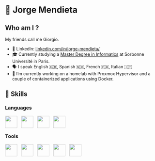 # :guitar: Jorge Mendieta

## Who am I ?
My friends call me Giorgio.

- 💼 LinkedIn: [linkedin.com/in/jorge-mendieta/](https://www.linkedin.com/in/jorge-mendieta/)
- 🎓 Currently studying a [Master Degree in Informatics](https://sciences.sorbonne-universite.fr/formation-sciences/masters/master-informatique/parcours-sesi) at Sorbonne Université in Paris.
- 🗣️ I speak English 🇬🇧, Spanish 🇲🇽, French 🇫🇷, Italian 🇮🇹
- 🔭 I’m currently working on a homelab with Proxmox Hypervisor and a couple of containerized applications using Docker.

## 🧰 Skills

### Languages
<img align="left" width="40px" style="padding-right:10px;" src="https://cdn.jsdelivr.net/gh/devicons/devicon@latest/icons/javascript/javascript-plain.svg" />
<img align="left" width="40px" style="padding-right:10px;" src="https://cdn.jsdelivr.net/gh/devicons/devicon@latest/icons/python/python-plain.svg" />
<img align="left" width="40px" style="padding-right:10px;" src="https://cdn.jsdelivr.net/gh/devicons/devicon@latest/icons/cplusplus/cplusplus-original.svg" />
<img align="left" width="40px" style="padding-right:10px;" src="https://cdn.jsdelivr.net/gh/devicons/devicon@latest/icons/bash/bash-original.svg" />

<br>
<br>

### Tools
<img align="left" width="40px" style="padding-right:10px;" src="https://cdn.jsdelivr.net/gh/devicons/devicon@latest/icons/git/git-original.svg" />
<img align="left" width="40px" style="padding-right:10px;" src="https://cdn.jsdelivr.net/gh/devicons/devicon@latest/icons/proxmox/proxmox-original-wordmark.svg" />
<img align="left" width="40px" style="padding-right:10px;" src="https://cdn.jsdelivr.net/gh/devicons/devicon@latest/icons/bitbucket/bitbucket-original.svg" />
<img align="left" width="40px" style="padding-right:10px;" src="https://cdn.jsdelivr.net/gh/devicons/devicon@latest/icons/docker/docker-plain-wordmark.svg" />
<img align="left" width="40px" style="padding-right:10px;" src="https://cdn.jsdelivr.net/gh/devicons/devicon@latest/icons/sqldeveloper/sqldeveloper-original.svg" />

          

<!--
**GiorgioMendieta/GiorgioMendieta** is a ✨ _special_ ✨ repository because its `README.md` (this file) appears on your GitHub profile.


```
giorgio@mendieta ----------------------------------
Uptime: 28 years, 7 months, 24 days
OS: macOS 15.7.1 24G231 arm64

Languages.Programming: C, C++, Python, JavaScript
Languages.Spoken: Spanish, English, French, Italian

Hobbies: Electric gutiar, MMA, Technology

Contact -------------------------------------------
Email: giorgiomendieta (at) gmail.com
Linkedin: Jorge Mendieta
```
-->
